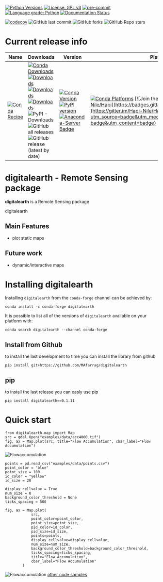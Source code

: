 [![Python Versions](https://img.shields.io/pypi/pyversions/digitalearth.png)](https://img.shields.io/pypi/pyversions/digitalearth)
[![License: GPL v3](https://img.shields.io/badge/License-GPLv3-blue.svg)](https://www.gnu.org/licenses/gpl-3.0)
[![pre-commit](https://img.shields.io/badge/pre--commit-enabled-brightgreen?logo=pre-commit&logoColor=white)](https://github.com/pre-commit/pre-commit)
[![Language grade: Python](https://img.shields.io/lgtm/grade/python/g/MAfarrag/digitalearth.svg?logo=lgtm&logoWidth=18)](https://lgtm.com/projects/g/MAfarrag/digitalearth/context:python)
[![Documentation Status](https://readthedocs.org/projects/digitalearth/badge/?version=latest)](https://cleopatra.readthedocs.io/en/latest/?badge=latest)


[![codecov](https://codecov.io/gh/Serapieum-of-alex/Digital-Earth/branch/main/graph/badge.svg?token=nDBDBjsyij)](https://codecov.io/gh/Serapieum-of-alex/Digital-Earth)
![GitHub last commit](https://img.shields.io/github/last-commit/MAfarrag/digitalearth)
![GitHub forks](https://img.shields.io/github/forks/MAfarrag/digitalearth?style=social)
![GitHub Repo stars](https://img.shields.io/github/stars/MAfarrag/digitalearth?style=social)


Current release info
====================

| Name | Downloads                                                                                                                                                                                                                                                                                                                                                                                                                                                                                                                                                                                                                                                                                                                                                                          | Version | Platforms |
| --- |------------------------------------------------------------------------------------------------------------------------------------------------------------------------------------------------------------------------------------------------------------------------------------------------------------------------------------------------------------------------------------------------------------------------------------------------------------------------------------------------------------------------------------------------------------------------------------------------------------------------------------------------------------------------------------------------------------------------------------------------------------------------------------| --- | --- |
| [![Conda Recipe](https://img.shields.io/badge/recipe-digitalearth-green.svg)](https://anaconda.org/conda-forge/digitalearth) | [![Conda Downloads](https://img.shields.io/conda/dn/conda-forge/digitalearth.svg)](https://anaconda.org/conda-forge/digitalearth) [![Downloads](https://pepy.tech/badge/digitalearth)](https://pepy.tech/project/digitalearth) [![Downloads](https://pepy.tech/badge/digitalearth/month)](https://pepy.tech/project/digitalearth)  [![Downloads](https://pepy.tech/badge/digitalearth/week)](https://pepy.tech/project/digitalearth)  ![PyPI - Downloads](https://img.shields.io/pypi/dd/digitalearth?color=blue&style=flat-square) ![GitHub all releases](https://img.shields.io/github/downloads/MAfarrag/digitalearth/total) ![GitHub release (latest by date)](https://img.shields.io/github/downloads/MAfarrag/digitalearth/0.1.0/total) | [![Conda Version](https://img.shields.io/conda/vn/conda-forge/digitalearth.svg)](https://anaconda.org/conda-forge/digitalearth) [![PyPI version](https://badge.fury.io/py/digitalearth.svg)](https://badge.fury.io/py/digitalearth) [![Anaconda-Server Badge](https://anaconda.org/conda-forge/digitalearth/badges/version.svg)](https://anaconda.org/conda-forge/digitalearth) | [![Conda Platforms](https://img.shields.io/conda/pn/conda-forge/digitalearth.svg)](https://anaconda.org/conda-forge/digitalearth) [![Join the chat at https://gitter.im/Hapi-Nile/Hapi](https://badges.gitter.im/Hapi-Nile/Hapi.svg)](https://gitter.im/Hapi-Nile/Hapi?utm_source=badge&utm_medium=badge&utm_campaign=pr-badge&utm_content=badge) |

digitalearth - Remote Sensing package
=====================================================================
**digitalearth** is a Remote Sensing package

digitalearth

Main Features
-------------
  - plot static maps


Future work
-------------
  - dynamic/interactive maps



Installing digitalearth
===============

Installing `digitalearth` from the `conda-forge` channel can be achieved by:

```
conda install -c conda-forge digitalearth
```

It is possible to list all of the versions of `digitalearth` available on your platform with:

```
conda search digitalearth --channel conda-forge
```

## Install from Github
to install the last development to time you can install the library from github
```
pip install git+https://github.com/MAfarrag/digitalearth
```

## pip
to install the last release you can easly use pip
```
pip install digitalearth==0.1.11
```

Quick start
===========

```
from digitalearth.map import Map
src = gdal.Open("examples/data/acc4000.tif")
fig, ax = Map.plot(src, title="Flow Accumulation", cbar_label="Flow Accumulation")  
```
![Flowaccumulation](examples/images/flow_accumulation.png)
```
points = pd.read_csv("examples/data/points.csv")
point_color = "blue"
point_size = 100
id_color = "yellow"
id_size = 20

display_cellvalue = True
num_size = 8
background_color_threshold = None
ticks_spacing = 500

fig, ax = Map.plot(
            src,
            point_color=point_color,
            point_size=point_size,
            pid_color=id_color,
            pid_size=id_size,
            points=points,
            display_cellvalue=display_cellvalue,
            num_size=num_size,
            background_color_threshold=background_color_threshold,
            ticks_spacing=ticks_spacing,
            title="Flow Accumulation",
            cbar_label="Flow Accumulation"
        )
```
![Flowaccumulation](examples/images/flow_accumulation_with_labels.png)
[other code samples](https://digitalearth.readthedocs.io/en/latest/?badge=latest)
